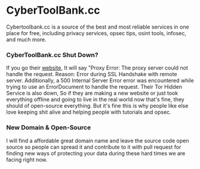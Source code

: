 # CyberToolBank.cc
Cybertoolbank.cc is a source of the best and most reliable services in one place for free, including privacy services, opsec tips, osint tools, infosec, and much more.

### CyberToolBank.cc Shut Down?

If you go their [website](https://cybertoolbank.cc), It will say "Proxy Error: The proxy server could not handle the request. Reason: Error during SSL Handshake with remote server. Additionally, a 500 Internal Server Error error was encountered while trying to use an ErrorDocument to handle the request. Their Tor Hidden Service is also down, So if they are making a new website or just took everything offline and going to live in the real world now that's fine, they should of open-source everything. But it's fine this is why people like else love keeping shit alive and helping people with tutorials and opsec.

### New Domain & Open-Source
I will find a affordable great domain name and leave the source code open source so people can spread it and contribute to it with pull request for finding new ways of protecting your data during these hard times we are facing right now.
